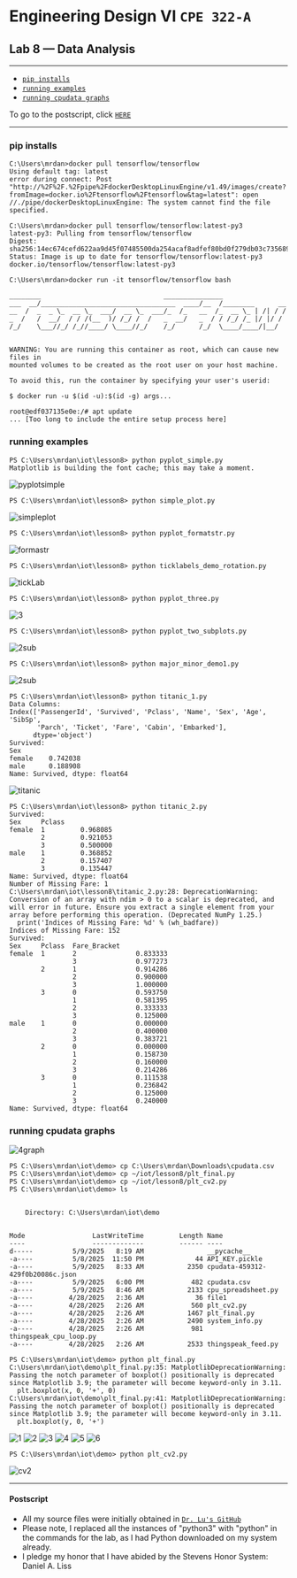 # Engineering Design VI `CPE 322-A`
## Lab 8 — Data Analysis
---

- [`pip installs`](#1)
- [`running examples`](#2)
- [`running cpudata graphs`](#2)

To go to the postscript, click [`HERE`](#100)

---
<h3 id="1">pip installs</h3>

```
C:\Users\mrdan>docker pull tensorflow/tensorflow
Using default tag: latest
error during connect: Post "http://%2F%2F.%2Fpipe%2FdockerDesktopLinuxEngine/v1.49/images/create?fromImage=docker.io%2Ftensorflow%2Ftensorflow&tag=latest": open //./pipe/dockerDesktopLinuxEngine: The system cannot find the file specified.

C:\Users\mrdan>docker pull tensorflow/tensorflow:latest-py3
latest-py3: Pulling from tensorflow/tensorflow
Digest: sha256:14ec674cefd622aa9d45f07485500da254acaf8adfef80bd0f279db03c735689
Status: Image is up to date for tensorflow/tensorflow:latest-py3
docker.io/tensorflow/tensorflow:latest-py3

C:\Users\mrdan>docker run -it tensorflow/tensorflow bash

________                               _______________
___  __/__________________________________  ____/__  /________      __
__  /  _  _ \_  __ \_  ___/  __ \_  ___/_  /_   __  /_  __ \_ | /| / /
_  /   /  __/  / / /(__  )/ /_/ /  /   _  __/   _  / / /_/ /_ |/ |/ /
/_/    \___//_/ /_//____/ \____//_/    /_/      /_/  \____/____/|__/


WARNING: You are running this container as root, which can cause new files in
mounted volumes to be created as the root user on your host machine.

To avoid this, run the container by specifying your user's userid:

$ docker run -u $(id -u):$(id -g) args...

root@edf037135e0e:/# apt update
... [Too long to include the entire setup process here]
```



<h3 id="2">running examples</h3>


```
PS C:\Users\mrdan\iot\lesson8> python pyplot_simple.py
Matplotlib is building the font cache; this may take a moment.
```
![pyplotsimple](https://github.com/UsuarioDelNet/EngineeringDesign6/blob/main/Labs/Lab8/SourcesLab8/pyplotSimple.png)

```
PS C:\Users\mrdan\iot\lesson8> python simple_plot.py
```
![simpleplot](https://github.com/UsuarioDelNet/EngineeringDesign6/blob/main/Labs/Lab8/SourcesLab8/simplePlot.png)

```
PS C:\Users\mrdan\iot\lesson8> python pyplot_formatstr.py
```
![formastr](https://github.com/UsuarioDelNet/EngineeringDesign6/blob/main/Labs/Lab8/SourcesLab8/pyplotFormatstr.png)

```
PS C:\Users\mrdan\iot\lesson8> python ticklabels_demo_rotation.py
```
![tickLab](https://github.com/UsuarioDelNet/EngineeringDesign6/blob/main/Labs/Lab8/SourcesLab8/tickLablesDemo.png)

```
PS C:\Users\mrdan\iot\lesson8> python pyplot_three.py
```
![3](https://github.com/UsuarioDelNet/EngineeringDesign6/blob/main/Labs/Lab8/SourcesLab8/pyplot3.png)

```
PS C:\Users\mrdan\iot\lesson8> python pyplot_two_subplots.py
```
![2sub](https://github.com/UsuarioDelNet/EngineeringDesign6/blob/main/Labs/Lab8/SourcesLab8/python2sub.png)

```
PS C:\Users\mrdan\iot\lesson8> python major_minor_demo1.py
```
![2sub](https://github.com/UsuarioDelNet/EngineeringDesign6/blob/main/Labs/Lab8/SourcesLab8/majMin.png)

```
PS C:\Users\mrdan\iot\lesson8> python titanic_1.py
Data Columns:
Index(['PassengerId', 'Survived', 'Pclass', 'Name', 'Sex', 'Age', 'SibSp',
       'Parch', 'Ticket', 'Fare', 'Cabin', 'Embarked'],
      dtype='object')
Survived:
Sex
female    0.742038
male      0.188908
Name: Survived, dtype: float64
```
![titanic](https://github.com/UsuarioDelNet/EngineeringDesign6/blob/main/Labs/Lab8/SourcesLab8/titanic1.png)

```
PS C:\Users\mrdan\iot\lesson8> python titanic_2.py
Survived:
Sex     Pclass
female  1         0.968085
        2         0.921053
        3         0.500000
male    1         0.368852
        2         0.157407
        3         0.135447
Name: Survived, dtype: float64
Number of Missing Fare: 1
C:\Users\mrdan\iot\lesson8\titanic_2.py:28: DeprecationWarning: Conversion of an array with ndim > 0 to a scalar is deprecated, and will error in future. Ensure you extract a single element from your array before performing this operation. (Deprecated NumPy 1.25.)
  print('Indices of Missing Fare: %d' % (wh_badfare))
Indices of Missing Fare: 152
Survived:
Sex     Pclass  Fare_Bracket
female  1       2               0.833333
                3               0.977273
        2       1               0.914286
                2               0.900000
                3               1.000000
        3       0               0.593750
                1               0.581395
                2               0.333333
                3               0.125000
male    1       0               0.000000
                2               0.400000
                3               0.383721
        2       0               0.000000
                1               0.158730
                2               0.160000
                3               0.214286
        3       0               0.111538
                1               0.236842
                2               0.125000
                3               0.240000
Name: Survived, dtype: float64
```


<h3 id="3">running cpudata graphs</h3>

![4graph](https://github.com/UsuarioDelNet/EngineeringDesign6/blob/main/Labs/Lab8/SourcesLab8/4graphs.png)

```
PS C:\Users\mrdan\iot\demo> cp C:\Users\mrdan\Downloads\cpudata.csv
PS C:\Users\mrdan\iot\demo> cp ~/iot/lesson8/plt_final.py
PS C:\Users\mrdan\iot\demo> cp ~/iot/lesson8/plt_cv2.py
PS C:\Users\mrdan\iot\demo> ls


    Directory: C:\Users\mrdan\iot\demo


Mode                 LastWriteTime         Length Name
----                 -------------         ------ ----
d-----          5/9/2025   8:19 AM                __pycache__
-a----          5/8/2025  11:50 PM             44 API_KEY.pickle
-a----          5/9/2025   8:33 AM           2350 cpudata-459312-429f0b20086c.json
-a----          5/9/2025   6:00 PM            482 cpudata.csv
-a----          5/9/2025   8:46 AM           2133 cpu_spreadsheet.py
-a----         4/28/2025   2:36 AM             36 file1
-a----         4/28/2025   2:26 AM            560 plt_cv2.py
-a----         4/28/2025   2:26 AM           1467 plt_final.py
-a----         4/28/2025   2:26 AM           2490 system_info.py
-a----         4/28/2025   2:26 AM            981 thingspeak_cpu_loop.py
-a----         4/28/2025   2:26 AM           2533 thingspeak_feed.py
```
```
PS C:\Users\mrdan\iot\demo> python plt_final.py
C:\Users\mrdan\iot\demo\plt_final.py:35: MatplotlibDeprecationWarning: Passing the notch parameter of boxplot() positionally is deprecated since Matplotlib 3.9; the parameter will become keyword-only in 3.11.
  plt.boxplot(x, 0, '+', 0)
C:\Users\mrdan\iot\demo\plt_final.py:41: MatplotlibDeprecationWarning: Passing the notch parameter of boxplot() positionally is deprecated since Matplotlib 3.9; the parameter will become keyword-only in 3.11.
  plt.boxplot(y, 0, '+')
```
![1](https://github.com/UsuarioDelNet/EngineeringDesign6/blob/main/Labs/Lab8/SourcesLab8/timeSeriesMiddleLegend.png)
![2](https://github.com/UsuarioDelNet/EngineeringDesign6/blob/main/Labs/Lab8/SourcesLab8/memAvaGB.png)
![3](https://github.com/UsuarioDelNet/EngineeringDesign6/blob/main/Labs/Lab8/SourcesLab8/cpusageH.png)
![4](https://github.com/UsuarioDelNet/EngineeringDesign6/blob/main/Labs/Lab8/SourcesLab8/horzBox.png)
![5](https://github.com/UsuarioDelNet/EngineeringDesign6/blob/main/Labs/Lab8/SourcesLab8/VertBox.png)
![6](https://github.com/UsuarioDelNet/EngineeringDesign6/blob/main/Labs/Lab8/SourcesLab8/scatterDig.png)

```
PS C:\Users\mrdan\iot\demo> python plt_cv2.py
```
![cv2](https://github.com/UsuarioDelNet/EngineeringDesign6/blob/main/Labs/Lab8/SourcesLab8/cv2.png)

---
<h4 id="100">Postscript</h4>

- All my source files were initially obtained in [`Dr. Lu's GitHub`](https://github.com/kevinwlu/iot/tree/master/lesson4)
- Please note, I replaced all the instances of "python3" with "python" in the commands for the lab, as I had Python downloaded on my system already.
- I pledge my honor that I have abided by the Stevens Honor System: Daniel A. Liss
